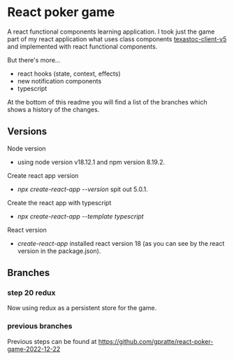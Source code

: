 # React poker game
A react functional components learning application. I took just the game part of
my react application what uses class components 
[texastoc-client-v5](https://github.com/gpratte/texastoc-client-v5/tree/master/src/current-game/components)
and implemented with react functional components.

But there's more...
* react hooks (state, context, effects)
* new notification components
* typescript

At the bottom of this readme you will find a list of the branches which shows a history of the changes.

## Versions
Node version
* using node version v18.12.1 and npm version 8.19.2.

Create react app version
* _npx create-react-app --version_ spit out 5.0.1.

Create the react app with typescript
* _npx create-react-app --template typescript_

React version
* _create-react-app_ installed react version 18 (as you can see by the react version in the package.json).

## Branches
### step 20 redux
Now using redux as a persistent store for the game.

### previous branches
Previous steps can be found at https://github.com/gpratte/react-poker-game-2022-12-22

